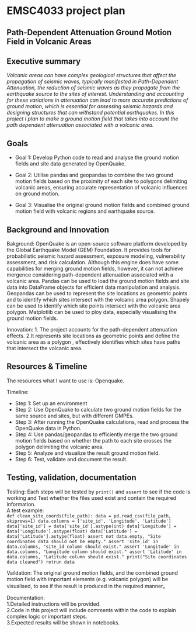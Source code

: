 # EMSC4033 project plan

## Path-Dependent Attenuation Ground Motion Field in Volcanic Areas

## Executive summary
_Volcanic areas can have complex geological structures that affect the propagation of seismic waves, typically manifested in Path-Dependent Attenuation, the reduction of seismic waves as they propagate from the earthquake source to the sites of interest.
Understanding and accounting for these variations in attenuation can lead to more accurate predictions of ground motion, which is essential for assessing seismic hazards and designing structures that can withstand potential earthquakes.
In this project I plan to  make a ground motion field that takes into account the  path dependent attenuation associated with a volcanic area._

## Goals

- Goal 1: Develop Python code to read and analyse the ground motion fields and site data generated by OpenQuake.

- Goal 2: Utilise pandas and geopandas to combine the two ground motion fields based on the proximity of each site to polygons delimiting volcanic areas, ensuring accurate representation of volcanic influences on ground motion.

- Goal 3: Visualise the original ground motion fields and combined ground motion field with volcanic regions and earthquake source.


## Background and Innovation  

Bakground: OpenQuake is an open-source software platform developed by the Global Earthquake Model (GEM) Foundation. It provides tools for probabilistic seismic hazard assessment, exposure modeling, vulnerability assessment, and risk calculation. Although this engine does have some capabilities for merging ground motion fields, however, it can not achieve mergence considering path-dependent attenuation associated with a volcanic area. Pandas can be used to load the ground motion fields and site data into DataFrame objects for efficient data manipulation and analysis. Geopandas can be used to represent the site locations as geometric points and to identify which sites intersect with the volcanic area polygon. Shapely can be used to identify which site points intersect with the volcanic area polygon. Matplotlib can be used to ploy data, especially visualising the ground motion fields.

Innovation: 1. The project accounts for the path-dependent attenuation effects. 2.It represents site locations as geometric points and define the volcanic area as a polygon , effectively identifies which sites have paths that intersect the volcanic area.

## Resources & Timeline

The resources what I want to use is: Openquake.

Timeline:
- Step 1: Set up an environment
- Step 2: Use OpenQuake to calculate two ground motion fields for the same source and sites, but with different GMPEs.
- Step 3: After running the OpenQuake calculations, read and process the OpenQuake data in Python.
- Step 4: Use pandas/geopandas to efficiently merge the two ground motion fields based on whether the path to each site crosses the polygon delimiting the volcanic area.
- Step 5: Analyze and visualize the result ground motion field.
- Step 6: Test, validate and document the result. 

## Testing, validation, documentation

Testing: Each steps will be tested by `print()` and `assert` to see if the code is working and Test whether the files used exist and contain the required information.  
  A test example:   
   `def clean_site_coords(file_path):
    data = pd.read_csv(file_path, skiprows=1)
    data.columns = ['site_id', 'Longitude', 'Latitude']
    data['site_id'] = data['site_id'].astype(int)
    data['Longitude'] = data['Longitude'].astype(float)
    data['Latitude'] = data['Latitude'].astype(float)
    assert not data.empty, "Site coordinates data should not be empty."
    assert 'site_id' in data.columns, "site_id column should exist."
    assert 'Longitude' in data.columns, "Longitude column should exist."
    assert 'Latitude' in data.columns, "Latitude column should exist."
    print("Site coordinates data cleaned")
    retrun data`


Vaildation: The original ground motion fields, and the combined ground motion field with important elements (e.g. volcanic polygon) will be visualised, to see if the result is produced in the required manner。


Documentation:  
1.Detailed instructions will be provided.  
2.Code in this project will include comments within the code to explain complex logic or important steps.  
3.Expected results will be shown in notebooks.
